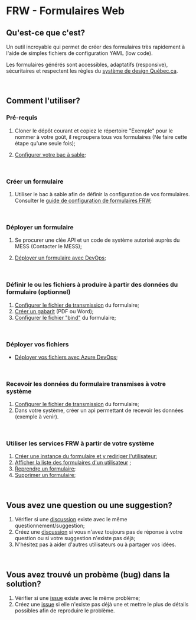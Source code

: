 # FRW - Formulaires Web

## Qu'est-ce que c'est?
Un outil incroyable qui permet de créer des formulaires très rapidement à l'aide de simples fichiers de configuration YAML (low code).

Les formulaires générés sont accessibles, adaptatifs (responsive), sécuritaires et respectent les règles du [système de design Québec.ca](https://design.quebec.ca/).


&nbsp;
## Comment l'utiliser?
### Pré-requis

1. Cloner le dépôt courant et copiez le répertoire "Exemple" pour le nommer à votre goût, il regroupera tous vos formulaires (Ne faire cette étape qu'une seule fois);

1. [Configurer votre bac à sable](https://formulaires.it.mtess.gouv.qc.ca/Form/7/P700U/0/N/#p=2);

&nbsp;
### Créer un formulaire
  
1. Utiliser le bac à sable afin de définir la configuration de vos formulaires. Consulter le [guide de configuration de formulaires FRW](https://formulaires.it.mtess.gouv.qc.ca/Form/7/P700U/0/N); 

&nbsp;
### Déployer un formulaire

1. Se procurer une clée API et un code de système autorisé auprès du MESS (Contacter le MESS);
   
1. [Déployer un formulaire avec DevOps](Documentation/deployer.md);
 
&nbsp;
### Définir le ou les fichiers à produire à partir des données du formulaire (optionnel)
1. [Configurer le fichier de transmission](Documentation/transmission.md) du formulaire; 
1. [Créer un gabarit](Documentation/gabarits.md) (PDF ou Word);
1. [Configurer le fichier "bind"](Documentation/fichiers-bind.md) du formulaire;

&nbsp;

### Déployer vos fichiers
- [Déployer vos fichiers avec Azure DevOps](https://marketplace.visualstudio.com/items?itemName=MTESS.mtess-frw-deploiement);

&nbsp;
### Recevoir les données du formulaire transmises à votre système
1. [Configurer le fichier de transmission](Documentation/transmission.md) du formulaire; 
1. Dans votre système, créer un api permettant de recevoir les données (exemple à venir). 

&nbsp;
### Utiliser les services FRW à partir de votre système

1. [Créer une instance du formulaire et y rediriger l'utilisateur](Documentation/connexion-au-systeme.md#cr%C3%A9er-un-formulaire-et-y-rediriger-lutilisateur);
1. [Afficher la liste des formulaires d'un utilisateur](Documentation/connexion-au-systeme.md#afficher-la-liste-des-formulaires-dun-utilisateur) ;
1. [Reprendre un formulaire](Documentation/connexion-au-systeme.md#reprendre-un-formulaire);
1. [Supprimer un formulaire](Documentation/connexion-au-systeme.md#supprimer-un-formulaire);

&nbsp;
## Vous avez une question ou une suggestion?

1. Vérifier si une [discussion](discussions) existe avec le même questionnement/suggestion;
1. Créez une [discussion](discussions) si vous n'avez toujours pas de réponse à votre question ou si votre suggestion n'existe pas déjà;
1. N'hésitez pas à aider d'autres utilisateurs ou à partager vos idées.

&nbsp;
## Vous avez trouvé un probème (bug) dans la solution?

1. Vérifier si une [issue](issues) existe avec le même problème;
1. Créez une [issue](issues) si elle n'existe pas déjà une et mettre le plus de détails possibles afin de reproduire le problème.
